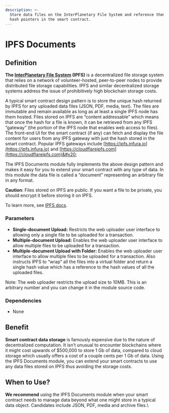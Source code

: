 ```yaml
---
description: >-
  Store data files on the InterPlanetary File System and reference them with
  hash pointers in the smart contract.
---
```


# IPFS Documents

## Definition

**The **[**InterPlanetary File System**](https://ipfs.io)** (IPFS)** is a decentralized file storage system that relies on a network of volunteer-hosted, peer-to-peer nodes to provide distributed file storage capabilities. IPFS and similar decentralized storage systems address the issue of prohibitively high blockchain storage costs.&#x20;

A typical smart contract design pattern is to store the unique hash returned by IPFS for any uploaded data files (JSON, PDF, media, text). The files are immutable and remain available as long as at least a single IPFS node has them hosted. Files stored on IPFS are “content addressable” which means that once the hash for a file is known, it can be retrieved from any IPFS “gateway” (the portion of the IPFS node that enables web access to files). The front-end UI for the smart contract (if any) can fetch and display the file content for users from any IPFS gateway with just the hash stored in the smart contract. Popular IPFS gateways include [https://ipfs.infura.io](https://ipfs.infura.io) and [https://cloudflareipfs.com](https://cloudflareipfs.com)&#x20;

The IPFS Documents module fully implements the above design pattern and makes it easy for you to extend your smart contract with any type of data. In this module the data file is called a “document” representing an arbitrary file in any format.

**Caution**: Files stored on IPFS are public. If you want a file to be private, you should encrypt it before storing it on IPFS.

To learn more, see [IPFS docs](https://docs.ipfs.io/concepts/what-is-ipfs/).

### Parameters

* **Single-document Upload:** Restricts the web uploader user interface to allowing only a single file to be uploaded for a transaction.
* **Multiple-document Upload:** Enables the web uploader user interface to allow multiple files to be uploaded for a transaction.
* **Multiple-document Upload with Folder:** Enables the web uploader user interface to allow multiple files to be uploaded for a transaction. Also instructs IPFS to “wrap” all the files into a virtual folder and return a single hash value which has a reference to the hash values of all the uploaded files.

Note: The web uploader restricts the upload size to 10MB. This is an arbitrary number and you can change it in the module source code.

### Dependencies

* None

## Benefit

**Smart contract data storage** is famously expensive due to the nature of decentralized computation. It isn’t unusual to encounter blockchains where it might cost upwards of $500,000 to store 1 Gb of data, compared to cloud storage which usually offers a cost of a couple cents per 1 Gb of data. Using the IPFS Documents module, you can extend your smart contracts to use any data files stored on IPFS thus avoiding the storage costs.

## When to Use?

**We recommend** using the IPFS Documents module when your smart contract needs to manage data beyond what one might store in a typical data object. Candidates include JSON, PDF, media and archive files.\
